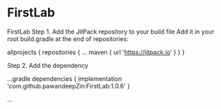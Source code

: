 # FirstLab
FirstLab
Step 1. Add the JitPack repository to your build file
Add it in your root build.gradle at the end of repositories:


allprojects {
		repositories {
			...
			maven { url 'https://jitpack.io' }
		}
	}

  
  Step 2. Add the dependency
  
  ...gradle
  dependencies {
	        implementation 'com.github.pawandeepZin:FirstLab:1.0.6'
	}

...
